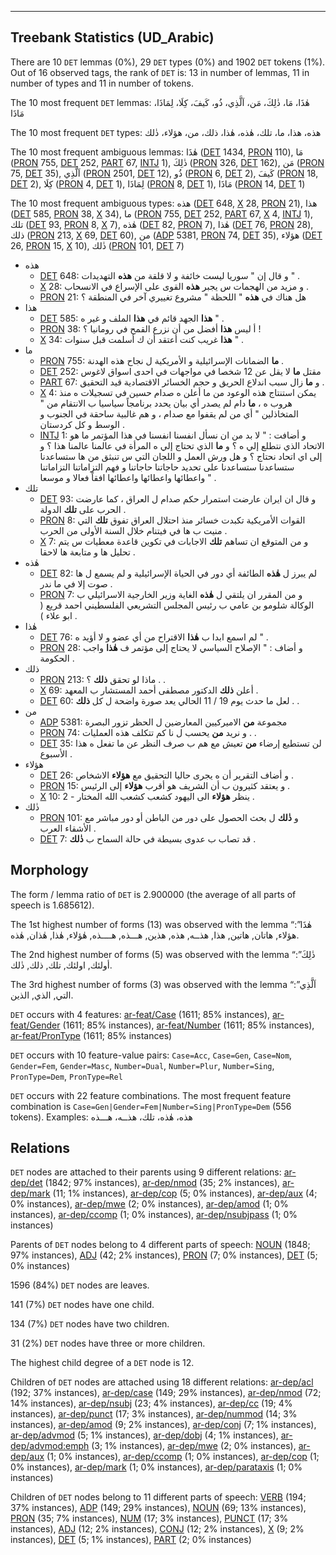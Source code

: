 

--------------------------------------------------------------------------------

## Treebank Statistics (UD_Arabic)

There are 10 `DET` lemmas (0%), 29 `DET` types (0%) and 1902 `DET` tokens (1%).
Out of 16 observed tags, the rank of `DET` is: 13 in number of lemmas, 11 in number of types and 11 in number of tokens.

The 10 most frequent `DET` lemmas: هٰذَا، مَا، ذٰلِكَ، مَن، اَلَّذِي، ذُو، كَيفَ، كِلَا، لِمَاذَا، مَاذَا

The 10 most frequent `DET` types:  هذه، هذا، ما، تلك، هٰذه، هٰذا، ذلك، من، هؤلاء، ذٰلك

The 10 most frequent ambiguous lemmas: هٰذَا ([DET]() 1434, [PRON]() 110), مَا ([PRON]() 755, [DET]() 252, [PART]() 67, [INTJ]() 1), ذٰلِكَ ([PRON]() 326, [DET]() 162), مَن ([PRON]() 75, [DET]() 35), اَلَّذِي ([PRON]() 2501, [DET]() 12), ذُو ([PRON]() 6, [DET]() 2), كَيفَ ([PRON]() 18, [DET]() 2), كِلَا ([PRON]() 4, [DET]() 1), لِمَاذَا ([PRON]() 8, [DET]() 1), مَاذَا ([PRON]() 14, [DET]() 1)

The 10 most frequent ambiguous types:  هذه ([DET]() 648, [X]() 28, [PRON]() 21), هذا ([DET]() 585, [PRON]() 38, [X]() 34), ما ([PRON]() 755, [DET]() 252, [PART]() 67, [X]() 4, [INTJ]() 1), تلك ([DET]() 93, [PRON]() 8, [X]() 7), هٰذه ([DET]() 82, [PRON]() 7), هٰذا ([DET]() 76, [PRON]() 28), ذلك ([PRON]() 213, [X]() 69, [DET]() 60), من ([ADP]() 5381, [PRON]() 74, [DET]() 35), هؤلاء ([DET]() 26, [PRON]() 15, [X]() 10), ذٰلك ([PRON]() 101, [DET]() 7)


* هذه
  * [DET]() 648: و قال إن " سوريا ليست خائفة و لا قلقة من <b>هذه</b> التهديدات " .
  * [X]() 28: و مزيد من الهجمات س يجبر <b>هذه</b> القوى على الإسراع في الانسحاب .
  * [PRON]() 21: هل هناك في <b>هذه</b> " اللحظة " مشروع تغييري آخر في المنطقة ؟
* هذا
  * [DET]() 585: <b>هذا</b> الجهد قائم في <b>هذا</b> الملف و غير ه " .
  * [PRON]() 38: أ ليس <b>هذا</b> أفضل من أن نزرع القمح في رومانيا ؟ !
  * [X]() 34: <b>هذا</b> غريب كنت أعتقد أن ك أسلمت قبل سنوات " .
* ما
  * [PRON]() 755: <b>ما</b> الضمانات الإسرائيلية و الأمريكية ل نجاح هذه الهدنة .
  * [DET]() 252: مقتل <b>ما</b> لا يقل عن 12 شخصا في مواجهات في احدى اسواق لاغوس
  * [PART]() 67: و <b>ما</b> زال سبب اندلاع الحريق و حجم الخسائر الاقتصادية قيد التحقيق .
  * [X]() 4: يمكن استنتاج هذه الوعود من ما أعلن ه صدام حسين في تسجيلات ه منذ هروب ه ، <b>ما</b> دام لم يصدر أي بيان يحدد برنامجاً سياسيا ب الانتقام من " المتخاذلين " أي من لم يقفوا مع صدام ، و هم غالبية ساحقة في الجنوب و الوسط و كل كردستان .
  * [INTJ]() 1: و أضافت : " لا بد من ان نسأل انفسنا انفسنا في هذا المؤتمر ما هو الاتحاد الذي نتطلع إلي ه ؟ و <b>ما</b> الذي تحتاج إلي ه المرأة في عالمنا عالمنا هذا ؟ و إلى اي اتحاد نحتاج ؟ و هل ورش العمل و اللجان التي س تنبثق من ها ستساعدنا ستساعدنا ستساعدنا على تحديد حاجاتنا حاجاتنا و فهم التزاماتنا التزاماتنا واعطائها واعطائها واعطائها افقاً فعالا و موسعا " .
* تلك
  * [DET]() 93: و قال ان ايران عارضت استمرار حكم صدام ل العراق ، كما عارضت الحرب على <b>تلك</b> الدولة .
  * [PRON]() 8: القوات الأمريكية تكبدت خسائر منذ احتلال العراق تفوق <b>تلك</b> التي منيت ب ها في فيتنام خلال السنة الأولى من الحرب .
  * [X]() 7: و من المتوقع ان تساهم <b>تلك</b> الاجابات في تكوين قاعدة معطيات س يتم تحليل ها و متابعة ها لاحقا .
* هٰذه
  * [DET]() 82: لم يبرز ل <b>هٰذه</b> الطائفة أي دور في الحياة الإسرائيلية و لم يسمع ل ها صوت إلا في ما ندر .
  * [PRON]() 7: و من المقرر ان يلتقي ل <b>هٰذه</b> الغاية وزير الخارجية الاسرائيلي ب الوكالة شلومو بن عامي ب رئيس المجلس التشريعي الفلسطيني احمد قريع ( ابو علاء ) .
* هٰذا
  * [DET]() 76: لم اسمع ابدا ب <b>هٰذا</b> الاقتراح من أي عضو و لا أؤيد ه " .
  * [PRON]() 28: و أضاف : " الإصلاح السياسي لا يحتاج إلى مؤتمر ف <b>هٰذا</b> واجب الحكومة .
* ذلك
  * [PRON]() 213: ماذا لو تحقق <b>ذلك</b> ؟ . .
  * [X]() 69: أعلن <b>ذلك</b> الدكتور مصطفى أحمد المستشار ب المعهد .
  * [DET]() 60: لعل ما حدث يوم 19 / 11 الحالي يعد صورة واضحة ل كل <b>ذلك</b> . .
* من
  * [ADP]() 5381: مجموعة <b>من</b> الاميركيين المعارضين ل الحظر تزور البصرة
  * [PRON]() 74: و نريد <b>من</b> يحسب ل نا كم تتكلف هذه العمليات . .
  * [DET]() 35: لن تستطيع إرضاء <b>من</b> تعيش مع هم ب صرف النظر عن ما تفعل ه هذا الأسبوع .
* هؤلاء
  * [DET]() 26: و أضاف التقرير أن ه يجرى حاليا التحقيق مع <b>هؤلاء</b> الاشخاص .
  * [PRON]() 15: و يعتقد كثيرون ب أن الشريف هو أقرب <b>هؤلاء</b> إلى الرئيس .
  * [X]() 10: 2 - ينظر <b>هؤلاء</b> الى اليهود كشعب كشعب الله المختار .
* ذٰلك
  * [PRON]() 101: و <b>ذٰلك</b> ل بحث الحصول على دور من الباطن أو دور مباشر مع الأشقاء العرب .
  * [DET]() 7: قد تصاب ب عدوى بسيطة في حالة السماح ب <b>ذٰلك</b> .

## Morphology

The form / lemma ratio of `DET` is 2.900000 (the average of all parts of speech is 1.685612).

The 1st highest number of forms (13) was observed with the lemma “هٰذَا”: هؤلاء, هاتان, هاتين, هذا, هذــه, هذه, هذين, هـــذه, هــــذه, هٰؤلاء, هٰذا, هٰذان, هٰذه.

The 2nd highest number of forms (5) was observed with the lemma “ذٰلِكَ”: أولئك, اولئك, تلك, ذلك, ذٰلك.

The 3rd highest number of forms (3) was observed with the lemma “اَلَّذِي”: التي, الذي, الذين.

`DET` occurs with 4 features: [ar-feat/Case]() (1611; 85% instances), [ar-feat/Gender]() (1611; 85% instances), [ar-feat/Number]() (1611; 85% instances), [ar-feat/PronType]() (1611; 85% instances)

`DET` occurs with 10 feature-value pairs: `Case=Acc`, `Case=Gen`, `Case=Nom`, `Gender=Fem`, `Gender=Masc`, `Number=Dual`, `Number=Plur`, `Number=Sing`, `PronType=Dem`, `PronType=Rel`

`DET` occurs with 22 feature combinations.
The most frequent feature combination is `Case=Gen|Gender=Fem|Number=Sing|PronType=Dem` (556 tokens).
Examples: هذه، هٰذه، تلك، هذــه، هـــذه


## Relations

`DET` nodes are attached to their parents using 9 different relations: [ar-dep/det]() (1842; 97% instances), [ar-dep/nmod]() (35; 2% instances), [ar-dep/mark]() (11; 1% instances), [ar-dep/cop]() (5; 0% instances), [ar-dep/aux]() (4; 0% instances), [ar-dep/mwe]() (2; 0% instances), [ar-dep/amod]() (1; 0% instances), [ar-dep/ccomp]() (1; 0% instances), [ar-dep/nsubjpass]() (1; 0% instances)

Parents of `DET` nodes belong to 4 different parts of speech: [NOUN]() (1848; 97% instances), [ADJ]() (42; 2% instances), [PRON]() (7; 0% instances), [DET]() (5; 0% instances)

1596 (84%) `DET` nodes are leaves.

141 (7%) `DET` nodes have one child.

134 (7%) `DET` nodes have two children.

31 (2%) `DET` nodes have three or more children.

The highest child degree of a `DET` node is 12.

Children of `DET` nodes are attached using 18 different relations: [ar-dep/acl]() (192; 37% instances), [ar-dep/case]() (149; 29% instances), [ar-dep/nmod]() (72; 14% instances), [ar-dep/nsubj]() (23; 4% instances), [ar-dep/cc]() (19; 4% instances), [ar-dep/punct]() (17; 3% instances), [ar-dep/nummod]() (14; 3% instances), [ar-dep/amod]() (9; 2% instances), [ar-dep/conj]() (7; 1% instances), [ar-dep/advmod]() (5; 1% instances), [ar-dep/dobj]() (4; 1% instances), [ar-dep/advmod:emph]() (3; 1% instances), [ar-dep/mwe]() (2; 0% instances), [ar-dep/aux]() (1; 0% instances), [ar-dep/ccomp]() (1; 0% instances), [ar-dep/cop]() (1; 0% instances), [ar-dep/mark]() (1; 0% instances), [ar-dep/parataxis]() (1; 0% instances)

Children of `DET` nodes belong to 11 different parts of speech: [VERB]() (194; 37% instances), [ADP]() (149; 29% instances), [NOUN]() (69; 13% instances), [PRON]() (35; 7% instances), [NUM]() (17; 3% instances), [PUNCT]() (17; 3% instances), [ADJ]() (12; 2% instances), [CONJ]() (12; 2% instances), [X]() (9; 2% instances), [DET]() (5; 1% instances), [PART]() (2; 0% instances)

